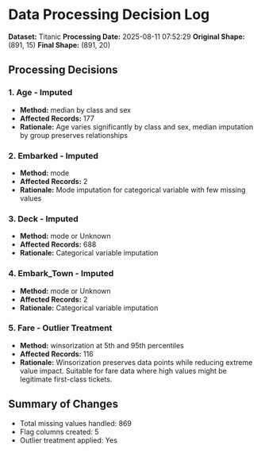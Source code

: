 # Data Processing Decision Log

**Dataset:** Titanic
**Processing Date:** 2025-08-11 07:52:29
**Original Shape:** (891, 15)
**Final Shape:** (891, 20)

## Processing Decisions

### 1. Age - Imputed

- **Method:** median by class and sex
- **Affected Records:** 177
- **Rationale:** Age varies significantly by class and sex, median imputation by group preserves relationships

### 2. Embarked - Imputed

- **Method:** mode
- **Affected Records:** 2
- **Rationale:** Mode imputation for categorical variable with few missing values

### 3. Deck - Imputed

- **Method:** mode or Unknown
- **Affected Records:** 688
- **Rationale:** Categorical variable imputation

### 4. Embark_Town - Imputed

- **Method:** mode or Unknown
- **Affected Records:** 2
- **Rationale:** Categorical variable imputation

### 5. Fare - Outlier Treatment

- **Method:** winsorization at 5th and 95th percentiles
- **Affected Records:** 116
- **Rationale:** Winsorization preserves data points while reducing extreme value impact. Suitable for fare data where high values might be legitimate first-class tickets.

## Summary of Changes

- Total missing values handled: 869
- Flag columns created: 5
- Outlier treatment applied: Yes
